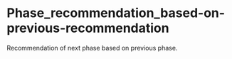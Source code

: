 # Phase_recommendation_based-on-previous-recommendation
Recommendation of next phase based on previous phase.
